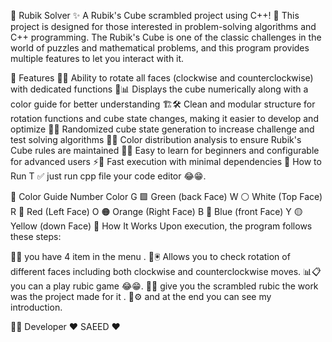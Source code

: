 🧩 Rubik Solver
✨ A Rubik's Cube scrambled project using C++! 🚀 This project is designed for those interested in problem-solving algorithms and C++ programming. The Rubik's Cube is one of the classic challenges in the world of puzzles and mathematical problems, and this program provides multiple features to let you interact with it.

📌 Features
🔄✨ Ability to rotate all faces (clockwise and counterclockwise) with dedicated functions
🎨📊 Displays the cube numerically along with a color guide for better understanding
🏗🛠️ Clean and modular structure for rotation functions and cube state changes, making it easier to develop and optimize
🎲🔀 Randomized cube state generation to increase challenge and test solving algorithms
📏📌 Color distribution analysis to ensure Rubik's Cube rules are maintained
🧠📖 Easy to learn for beginners and configurable for advanced users
⚡🎯 Fast execution with minimal dependencies
🚀 How to Run
T
✅ just run cpp file your code editor 😂😁.

🎨 Color Guide
Number	Color
 G	🟩 Green (back Face)
 W	⚪ White (Top Face)
 R	🔴 Red (Left Face)
 O	🟠 Orange (Right Face)
 B	🔵 Blue (front Face)
 Y	🟡 Yellow (down Face)
📜 How It Works
Upon execution, the program follows these steps:

🎲🔀 you have 4 item in the menu .
🔄🖲️ Allows you to check rotation of different faces including both clockwise and counterclockwise moves.
📊📋 you can a play rubic game 😂😁.
🎨📌 give you the scrambled rubic the work was the project made for it .
📜⚙️ and at the end you can see my introduction.

👨‍💻 Developer
❤️ SAEED ❤️


